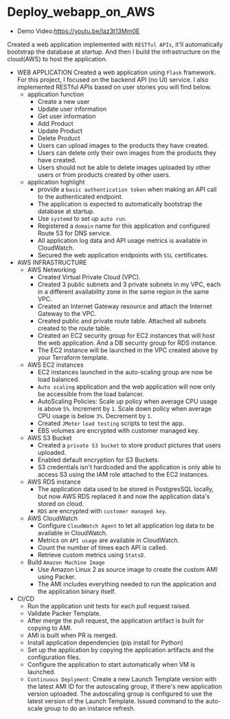 # Deploy_webapp_on_AWS

* Demo Video:https://youtu.be/Iaz3t13Mm0E

Created a web application implemented with `RESTful APIs`, it'll automatically bootstrap the database at startup. And then I build the infrastructure on the cloud(AWS) to host the application.
* WEB APPLICATION
  Created a web application using `Flask` framework. For this project, I focused on the backend API (no UI) service. I also implemented RESTful APIs based on user stories you will find below.
  - application function
    * Create a new user
    * Update user information
    * Get user information
    * Add Product
    * Update Product
    * Delete Product
    * Users can upload images to the products they have created.
    * Users can delete only their own images from the products they have created.
    * Users should not be able to delete images uploaded by other users or from products created by other users.
  - application highlight
    * provide a `basic authentication token` when making an API call to the authenticated endpoint.
    * The application is expected to automatically bootstrap the database at startup.
    * Use `systemd` to set up `auto run`.
    * Registered a `domain` name for this application and configured Route 53 for DNS service.
    * All application log data and API usage metrics is available in CloudWatch.
    * Secured the web application endpoints with `SSL` certificates.
* AWS INFRASTRUCTURE
  - AWS Networking
    * Created Virtual Private Cloud (VPC).
    * Created 3 public subnets and 3 private subnets in my VPC, each in a different availability zone in the same region in the same VPC.
    * Created an Internet Gateway resource and attach the Internet Gateway to the VPC.
    * Created public and private route table. Attached all subnets created to the route table.
    * Created an EC2 security group for EC2 instances that will host the web application. And a DB security group for RDS instance.
    * The EC2 instance will be launched in the VPC created above by your Terraform template.
  - AWS EC2 instances
    * EC2 instances launched in the auto-scaling group are now be load balanced.
    * `Auto scaling` application and the web application will now only be accessible from the load balancer.
    * AutoScaling Policies: Scale up policy when average CPU usage is above `5%`. Increment by `1`. Scale down policy when average CPU usage is below `3%`. Decrement by `1`.
    * Created `JMeter` `load testing` scripts to test the app.
    * EBS volumes are encrypted with customer managed key.
  - AWS S3 Bucket
    * Created a `private S3 bucket` to store product pictures that users uploaded.
    * Enabled default encryption for S3 Buckets.
    * S3 credentials isn't hardcoded and the application is only able to access S3 using the IAM role attached to the EC2 instances.
  - AWS RDS instance
    * The application data used to be stored in PostgresSQL locally, but now AWS RDS replaced it and now the application data's stored on cloud.
    * `RDS` are encrypted with `customer managed key`.
  - AWS CloudWatch
    * Configure `CloudWatch Agent` to let all application log data to be available in CloudWatch.
    * Metrics on `API usage` are available in CloudWatch.
    * Count the number of times each API is called.
    * Retrieve custom metrics using `StatsD`.
  - Build `Amazon Machine Image`
    * Use Amazon Linux 2 as source image to create the custom AMI using Packer.
    * The AMI includes everything needed to run the application and the application binary itself.
* CI/CD
  - Run the application unit tests for each pull request raised.
  - Validate Packer Template.
  - After merge the pull request, the application artifact is built for copying to AMI.
  - AMI is built when PR is merged.
  - Install application dependencies (pip install for Python)
  - Set up the application by copying the application artifacts and the configuration files.
  - Configure the application to start automatically when VM is launched.
  - `Continuous Deplyment`: Create a new Launch Template version with the latest AMI ID for the autoscaling group, if there's new application version uploaded. The autoscaling group is configured to use the latest version of the Launch Template. Issued command to the auto-scale group to do an instance refresh.
